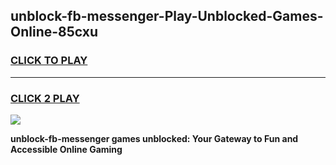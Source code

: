 
## unblock-fb-messenger-Play-Unblocked-Games-Online-85cxu
<h3>
<a href="https://premium76.site?title=unblock-fb-messenger&ref=25A">CLICK TO PLAY</a></h3>
<hr>

<h3>
<a href="https://premium76.site?title=unblock-fb-messenger&ref=25A">CLICK 2 PLAY</a>
  
</h3>

<a href="https://premium76.site?title=unblock-fb-messenger&ref=25A"><img src="https://clearcache.store/games.png"></a>


**unblock-fb-messenger games unblocked: Your Gateway to Fun and Accessible Online Gaming**
